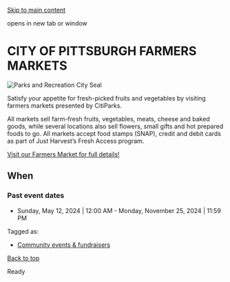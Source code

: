 [Skip to main content](https://www.pittsburghpa.gov/Events-directory/CITY-OF-PITTSBURGH-FARMERS-MARKETS#main-content)

opens in new tab or window

# CITY OF PITTSBURGH FARMERS MARKETS

![Parks and Recreation City Seal](https://www.pittsburghpa.gov/files/sharedassets/city/v/2/thumbs/parks-recreation-seal-illustrator.png?dimension=pageimage&w=480)

Satisfy your appetite for fresh-picked fruits and vegetables by visiting farmers markets presented by CitiParks.

All markets sell farm-fresh fruits, vegetables, meats, cheese and baked goods, while several locations also sell flowers, small gifts and hot prepared foods to go. All markets accept food stamps (SNAP), credit and debit cards as part of Just Harvest’s Fresh Access program.

[Visit our Farmers Market for full details!](https://www.pittsburghpa.gov/Recreation-Events/Events/Farmers-Markets)

## When

### Past event dates

- Sunday, May 12, 2024 \| 12:00 AM
\- Monday, November 25, 2024 \| 11:59 PM


Tagged as:

- [Community events & fundraisers](https://www.pittsburghpa.gov/Events-directory?dlv_OC%20CL%20City%20Events%20Listing=(dd_OC%20Event%20Categories=Community%20events%20%26%20fundraisers)(dd_OC%20Composite%20Date=0d))

[Back to top](https://www.pittsburghpa.gov/Events-directory/CITY-OF-PITTSBURGH-FARMERS-MARKETS#body-top)

Ready

